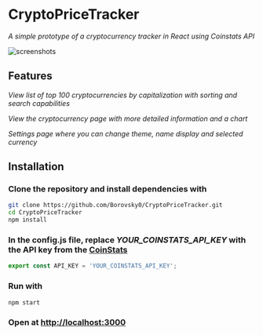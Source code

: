 # CryptoPriceTracker

*A simple prototype of a cryptocurrency tracker in React using Coinstats API*

![screenshots](https://github.com/user-attachments/assets/307304f9-5956-4eef-b4fc-d961989c4395)

## Features
*View list of top 100 cryptocurrencies by capitalization with sorting and search capabilities*

*View the cryptocurrency page with more detailed information and a chart*

*Settings page where you can change theme, name display and selected currency*

## Installation

### Clone the repository and install dependencies with
```bash
git clone https://github.com/Borovsky0/CryptoPriceTracker.git
cd CryptoPriceTracker
npm install
```

### In the config.js file, replace *YOUR_COINSTATS_API_KEY* with the API key from the [CoinStats](https://openapi.coinstats.app/)
```javascript
export const API_KEY = 'YOUR_COINSTATS_API_KEY';
```

### Run with
```bash
npm start
```

### Open at [http://localhost:3000](http://localhost:3000)
